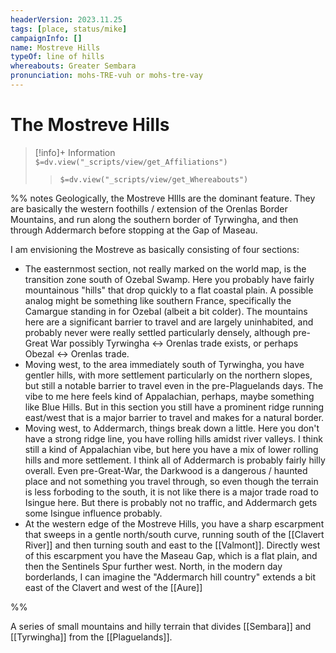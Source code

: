 ```yaml
---
headerVersion: 2023.11.25
tags: [place, status/mike]
campaignInfo: []
name: Mostreve Hills
typeOf: line of hills
whereabouts: Greater Sembara
pronunciation: mohs-TRE-vuh or mohs-tre-vay
---
```

# The Mostreve Hills
>[!info]+ Information  
> `$=dv.view("_scripts/view/get_Affiliations")`  
>> `$=dv.view("_scripts/view/get_Whereabouts")`



%% notes 
Geologically, the Mostreve HIlls are the dominant feature. They are basically the western foothills / extension of the Orenlas Border Mountains, and run along the southern border of Tyrwingha, and then through Addermarch before stopping at the Gap of Maseau. 

I am envisioning the Mostreve as basically consisting of four sections:

- The easternmost section, not really marked on the world map, is the transition zone south of Ozebal Swamp. Here you probably have fairly mountainous "hills" that drop quickly to a flat coastal plain. A possible analog might be something like southern France, specifically the Camargue standing in for Ozebal (albeit a bit colder). The mountains here are a significant barrier to travel and are largely uninhabited, and probably never were really settled particularly densely, although pre-Great War possibly Tyrwingha <-> Orenlas trade exists, or perhaps Obezal <-> Orenlas trade. 
- Moving west, to the area immediately south of Tyrwingha, you have gentler hills, with more settlement particularly on the northern slopes, but still a notable barrier to travel even in the pre-Plaguelands days. The vibe to me here feels kind of Appalachian, perhaps, maybe something like Blue Hills. But in this section you still have a prominent ridge running east/west that is a major barrier to travel and makes for a natural border.
- Moving west, to Addermarch, things break down a little. Here you don't have a strong ridge line, you have rolling hills amidst river valleys. I think still a kind of Appalachian vibe, but here you have a mix of lower rolling hills and more settlement. I think all of Addermarch is probably fairly hilly overall. Even pre-Great-War, the Darkwood is a dangerous / haunted place and not something you travel through, so even though the terrain is less forboding to the south, it is not like there is a major trade road to Isingue here. But there is probably not no traffic, and Addermarch gets some Isingue influence probably. 
- At the western edge of the Mostreve Hills, you have a sharp escarpment that sweeps in a gentle north/south curve, running south of the [[Clavert River]] and then turning south and east to the [[Valmont]]. Directly west of this escarpment you have the Maseau Gap, which is a flat plain, and then the Sentinels Spur further west. North, in the modern day borderlands, I can imagine the "Addermarch hill country" extends a bit east of the Clavert and west of the [[Aure]]

%%

A series of small mountains and hilly terrain that divides [[Sembara]] and [[Tyrwingha]] from the [[Plaguelands]].

